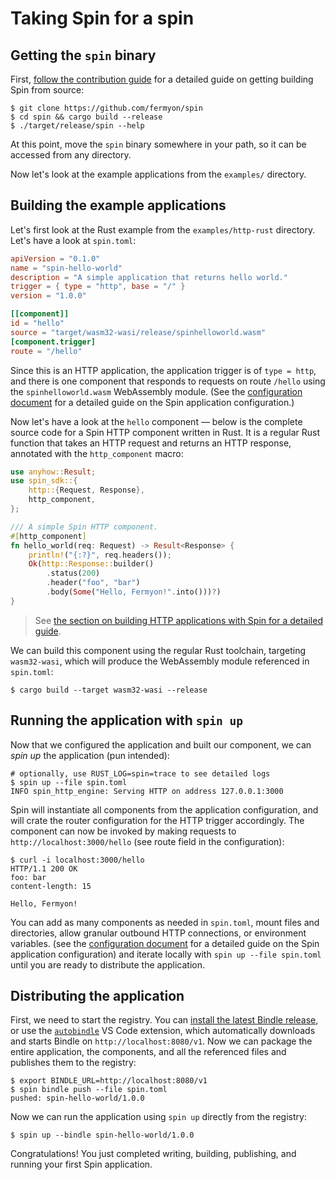 # Taking Spin for a spin

## Getting the `spin` binary

<!-- You can download the [latest release](https://github.com/fermyon/spin/releases).
For example, for an M1 macOS machine:

```
$ wget https://github.com/fermyon/spin/releases/download/canary/spin-canary-macos-aarch64.tar.gz
$ tar xfv spin-canary-macos-aarch64.tar.gz
$ ./spin --help
```

> On an M1 macOS machine you might need to install / configure OpenSSL@1.1 by
> running
> `brew install openssl@1.1 && sudo ln -s /opt/homebrew/Cellar/openssl@1.1/1.1.1m /usr/local/openssl-aarch64` -->

First, [follow the contribution guide](./contributing.md) for a detailed guide
on getting building Spin from source:

```shell
$ git clone https://github.com/fermyon/spin
$ cd spin && cargo build --release
$ ./target/release/spin --help
```

At this point, move the `spin` binary somewhere in your path, so it can be
accessed from any directory.

<!-- ## Creating a new Spin HTTP application in Rust

First, we need to add the official Spin templates from the repository:

```
$ spin templates add --git https://github.com/fermyon/spin --name fermyon
$ spin templates list
+-----------------------------------------------------------------------------------+
| Name        Repository   URL                                      Branch          |
+===================================================================================+
| spin-http     fermyon   https://github.com/fermyon/bartholomew   refs/heads/main |
+-----------------------------------------------------------------------------------+
```

Now we can create a new application from the template:

```
$ spin new --repo fermyon --template spin-http --path spin-hello-world
$ cd spin-hello-world
``` -->

Now let's look at the example applications from the `examples/` directory.

## Building the example applications

Let's first look at the Rust example from the `examples/http-rust` directory.
Let's have a look at `spin.toml`:

```toml
apiVersion = "0.1.0"
name = "spin-hello-world"
description = "A simple application that returns hello world."
trigger = { type = "http", base = "/" }
version = "1.0.0"

[[component]]
id = "hello"
source = "target/wasm32-wasi/release/spinhelloworld.wasm"
[component.trigger]
route = "/hello"
```

Since this is an HTTP application, the application trigger is of `type = http`,
and there is one component that responds to requests on route `/hello` using the
`spinhelloworld.wasm` WebAssembly module. (See the
[configuration document](./configuration.md) for a detailed guide on the Spin
application configuration.)

Now let's have a look at the `hello` component — below is the complete source
code for a Spin HTTP component written in Rust. It is a regular Rust function
that takes an HTTP request and returns an HTTP response, annotated with the
`http_component` macro:

```rust
use anyhow::Result;
use spin_sdk::{
    http::{Request, Response},
    http_component,
};

/// A simple Spin HTTP component.
#[http_component]
fn hello_world(req: Request) -> Result<Response> {
    println!("{:?}", req.headers());
    Ok(http::Response::builder()
        .status(200)
        .header("foo", "bar")
        .body(Some("Hello, Fermyon!".into()))?)
}
```

> See
> [the section on building HTTP applications with Spin for a detailed guide](./writing-http-apps.md).

We can build this component using the regular Rust toolchain, targeting
`wasm32-wasi`, which will produce the WebAssembly module referenced in
`spin.toml`:

```
$ cargo build --target wasm32-wasi --release
```

## Running the application with `spin up`

Now that we configured the application and built our component, we can _spin up_
the application (pun intended):

```shell
# optionally, use RUST_LOG=spin=trace to see detailed logs
$ spin up --file spin.toml
INFO spin_http_engine: Serving HTTP on address 127.0.0.1:3000
```

Spin will instantiate all components from the application configuration, and
will crate the router configuration for the HTTP trigger accordingly. The
component can now be invoked by making requests to `http://localhost:3000/hello`
(see route field in the configuration):

```
$ curl -i localhost:3000/hello
HTTP/1.1 200 OK
foo: bar
content-length: 15

Hello, Fermyon!
```

You can add as many components as needed in `spin.toml`, mount files and
directories, allow granular outbound HTTP connections, or environment variables.
(see the [configuration document](./configuration.md) for a detailed guide on
the Spin application configuration) and iterate locally with
`spin up --file spin.toml` until you are ready to distribute the application.

## Distributing the application

First, we need to start the registry. You can
[install the latest Bindle release](https://github.com/deislabs/bindle/tree/main/docs#from-the-binary-releases),
or use the
[`autobindle`](https://marketplace.visualstudio.com/items?itemName=fermyon.autobindle)
VS Code extension, which automatically downloads and starts Bindle on
`http://localhost:8080/v1`. Now we can package the entire application, the
components, and all the referenced files and publishes them to the registry:

```
$ export BINDLE_URL=http://localhost:8080/v1
$ spin bindle push --file spin.toml
pushed: spin-hello-world/1.0.0
```

Now we can run the application using `spin up` directly from the registry:

```
$ spin up --bindle spin-hello-world/1.0.0
```

Congratulations! You just completed writing, building, publishing, and running
your first Spin application.
